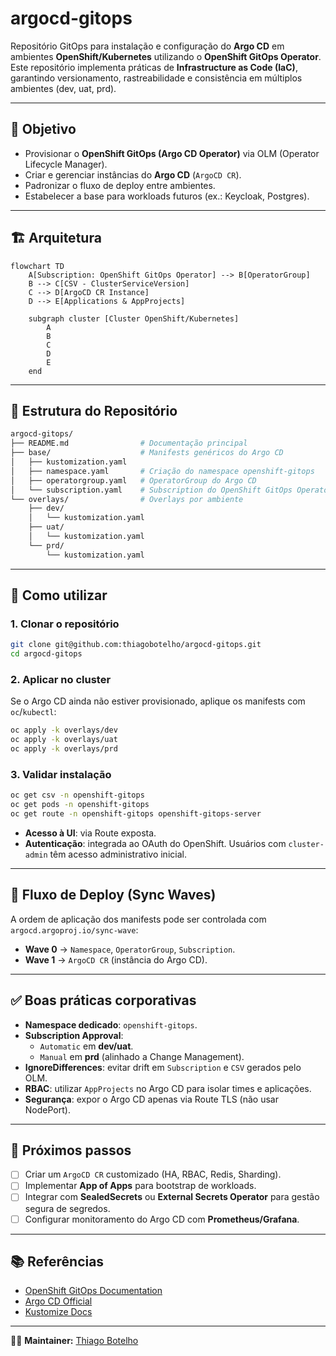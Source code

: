 # argocd-gitops

Repositório GitOps para instalação e configuração do **Argo CD** em ambientes **OpenShift/Kubernetes** utilizando o **OpenShift GitOps Operator**.  
Este repositório implementa práticas de **Infrastructure as Code (IaC)**, garantindo versionamento, rastreabilidade e consistência em múltiplos ambientes (dev, uat, prd).

---

## 📌 Objetivo

- Provisionar o **OpenShift GitOps (Argo CD Operator)** via OLM (Operator Lifecycle Manager).  
- Criar e gerenciar instâncias do **Argo CD** (`ArgoCD CR`).  
- Padronizar o fluxo de deploy entre ambientes.  
- Estabelecer a base para workloads futuros (ex.: Keycloak, Postgres).  

---

## 🏗️ Arquitetura

```mermaid
flowchart TD
    A[Subscription: OpenShift GitOps Operator] --> B[OperatorGroup]
    B --> C[CSV - ClusterServiceVersion]
    C --> D[ArgoCD CR Instance]
    D --> E[Applications & AppProjects]

    subgraph cluster [Cluster OpenShift/Kubernetes]
        A
        B
        C
        D
        E
    end
```

---

## 📂 Estrutura do Repositório

```bash
argocd-gitops/
├── README.md                # Documentação principal
├── base/                    # Manifests genéricos do Argo CD
│   ├── kustomization.yaml
│   ├── namespace.yaml       # Criação do namespace openshift-gitops
│   ├── operatorgroup.yaml   # OperatorGroup do Argo CD
│   └── subscription.yaml    # Subscription do OpenShift GitOps Operator
└── overlays/                # Overlays por ambiente
    ├── dev/
    │   └── kustomization.yaml
    ├── uat/
    │   └── kustomization.yaml
    └── prd/
        └── kustomization.yaml
```

---

## 🚀 Como utilizar

### 1. Clonar o repositório
```bash
git clone git@github.com:thiagobotelho/argocd-gitops.git
cd argocd-gitops
```

### 2. Aplicar no cluster
Se o Argo CD ainda não estiver provisionado, aplique os manifests com `oc`/`kubectl`:

```bash
oc apply -k overlays/dev
oc apply -k overlays/uat
oc apply -k overlays/prd
```

### 3. Validar instalação
```bash
oc get csv -n openshift-gitops
oc get pods -n openshift-gitops
oc get route -n openshift-gitops openshift-gitops-server
```

- **Acesso à UI**: via Route exposta.  
- **Autenticação**: integrada ao OAuth do OpenShift. Usuários com `cluster-admin` têm acesso administrativo inicial.  

---

## 🔄 Fluxo de Deploy (Sync Waves)

A ordem de aplicação dos manifests pode ser controlada com `argocd.argoproj.io/sync-wave`:

- **Wave 0** → `Namespace`, `OperatorGroup`, `Subscription`.  
- **Wave 1** → `ArgoCD CR` (instância do Argo CD).  

---

## ✅ Boas práticas corporativas

- **Namespace dedicado**: `openshift-gitops`.  
- **Subscription Approval**:  
  - `Automatic` em **dev/uat**.  
  - `Manual` em **prd** (alinhado a Change Management).  
- **IgnoreDifferences**: evitar drift em `Subscription` e `CSV` gerados pelo OLM.  
- **RBAC**: utilizar `AppProjects` no Argo CD para isolar times e aplicações.  
- **Segurança**: expor o Argo CD apenas via Route TLS (não usar NodePort).  

---

## 🔮 Próximos passos

- [ ] Criar um `ArgoCD CR` customizado (HA, RBAC, Redis, Sharding).  
- [ ] Implementar **App of Apps** para bootstrap de workloads.  
- [ ] Integrar com **SealedSecrets** ou **External Secrets Operator** para gestão segura de segredos.  
- [ ] Configurar monitoramento do Argo CD com **Prometheus/Grafana**.  

---

## 📚 Referências

- [OpenShift GitOps Documentation](https://docs.openshift.com/container-platform/latest/cicd/gitops/understanding-openshift-gitops.html)  
- [Argo CD Official](https://argo-cd.readthedocs.io/en/stable/)  
- [Kustomize Docs](https://kubectl.docs.kubernetes.io/guides/introduction/kustomize/)  

---

👨‍💻 **Maintainer:** [Thiago Botelho](https://github.com/thiagobotelho)
